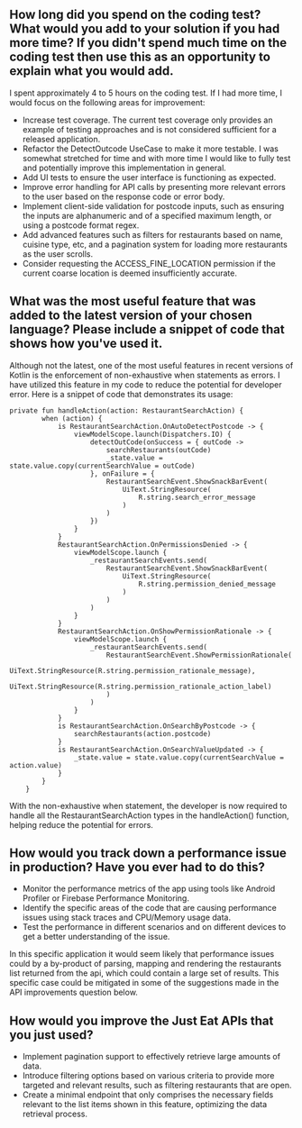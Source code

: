 ## How long did you spend on the coding test? What would you add to your solution if you had more time? If you didn't spend much time on the coding test then use this as an opportunity to explain what you would add.

I spent approximately 4 to 5 hours on the coding test. If I had more time, I would focus on the following areas for improvement:

* Increase test coverage. The current test coverage only provides an example of testing approaches and is not considered sufficient for a released application.
* Refactor the DetectOutcode UseCase to make it more testable. I was somewhat stretched for time and with more time I would like to fully test
and potentially improve this implementation in general.
* Add UI tests to ensure the user interface is functioning as expected.
* Improve error handling for API calls by presenting more relevant errors to the user based on the response code or error body.
* Implement client-side validation for postcode inputs, such as ensuring the inputs are alphanumeric and of a specified maximum length, or using a postcode format regex.
* Add advanced features such as filters for restaurants based on name, cuisine type, etc, and a pagination system for loading more restaurants as the user scrolls.
* Consider requesting the ACCESS_FINE_LOCATION permission if the current coarse location is deemed insufficiently accurate.

## What was the most useful feature that was added to the latest version of your chosen language? Please include a snippet of code that shows how you've used it.

Although not the latest, one of the most useful features in recent versions of Kotlin is the enforcement of non-exhaustive when statements as errors. 
I have utilized this feature in my code to reduce the potential for developer error. Here is a snippet of code that demonstrates its usage:

```
private fun handleAction(action: RestaurantSearchAction) {
        when (action) {
            is RestaurantSearchAction.OnAutoDetectPostcode -> {
                viewModelScope.launch(Dispatchers.IO) {
                    detectOutCode(onSuccess = { outCode ->
                        searchRestaurants(outCode)
                        _state.value = state.value.copy(currentSearchValue = outCode)
                    }, onFailure = {
                        RestaurantSearchEvent.ShowSnackBarEvent(
                            UiText.StringResource(
                                R.string.search_error_message
                            )
                        )
                    })
                }
            }
            RestaurantSearchAction.OnPermissionsDenied -> {
                viewModelScope.launch {
                    _restaurantSearchEvents.send(
                        RestaurantSearchEvent.ShowSnackBarEvent(
                            UiText.StringResource(
                                R.string.permission_denied_message
                            )
                        )
                    )
                }
            }
            RestaurantSearchAction.OnShowPermissionRationale -> {
                viewModelScope.launch {
                    _restaurantSearchEvents.send(
                        RestaurantSearchEvent.ShowPermissionRationale(
                            UiText.StringResource(R.string.permission_rationale_message),
                            UiText.StringResource(R.string.permission_rationale_action_label)
                        )
                    )
                }
            }
            is RestaurantSearchAction.OnSearchByPostcode -> {
                searchRestaurants(action.postcode)
            }
            is RestaurantSearchAction.OnSearchValueUpdated -> {
                _state.value = state.value.copy(currentSearchValue = action.value)
            }
        }
    }
```

With the non-exhaustive when statement, the developer is now required to handle all the RestaurantSearchAction 
types in the handleAction() function, helping reduce the potential for errors.

## How would you track down a performance issue in production? Have you ever had to do this?

* Monitor the performance metrics of the app using tools like Android Profiler or Firebase Performance
Monitoring.
* Identify the specific areas of the code that are causing performance issues using stack traces and
CPU/Memory usage data.
* Test the performance in different scenarios and on different devices to get a better understanding
of the issue.

In this specific application it would seem likely that performance issues could by a by-product of 
parsing, mapping and rendering the restaurants list returned from the api, which could contain a large set of results.
This specific case could be mitigated in some of the suggestions made in the API improvements question below.

## How would you improve the Just Eat APIs that you just used?

* Implement pagination support to effectively retrieve large amounts of data.
* Introduce filtering options based on various criteria to provide more targeted and relevant results, such as filtering restaurants that are open.
* Create a minimal endpoint that only comprises the necessary fields relevant to the list items shown in this feature, optimizing the data retrieval process.